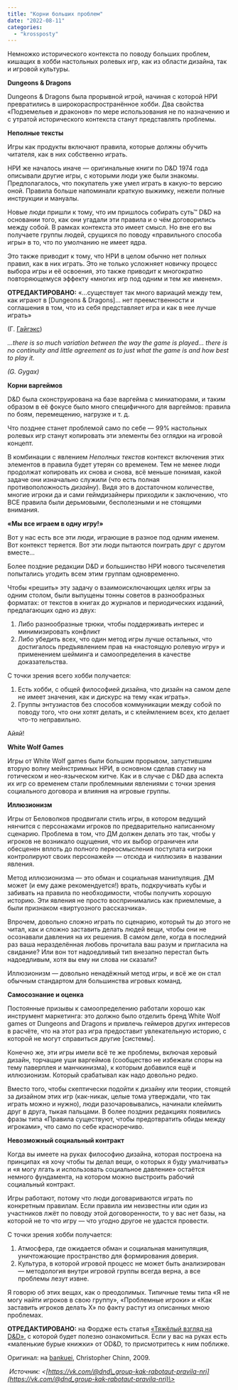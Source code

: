 ```yaml
---
title: "Корни больших проблем"
date: "2022-08-11"
categories: 
  - "krossposty"
---
```


Немножко исторического контекста по поводу больших проблем, кишащих в хобби настольных ролевых игр, как из области дизайна, так и игровой культуры.

**Dungeons & Dragons**

Dungeons & Dragons была прорывной игрой, начиная с которой НРИ превратились в широкораспространённое хобби. Два свойства «Подземельев и драконов» по мере использования не по назначению и с утратой исторического контекста станут представлять проблемы.

**Неполные тексты**

Игры как продукты включают правила, которые должны обучить читателя, как в них собственно играть.

НРИ же началось иначе — оригинальные книги по D&D 1974 года описывали другие игры, с которыми люди уже были знакомы. Предполагалось, что покупатель уже умел играть в какую-то версию оной. Правила больше напоминали краткую выжимку, нежели полные инструкции и мануалы.

Новые люди пришли к тому, что им пришлось собирать суть™ D&D на основании того, как они угадали эти правила и о чём договорились между собой. В рамках контекста это имеет смысл. Но вне его вы получаете группы людей, срущихся по поводу «правильного способа игры» в то, что по умолчанию не имеет ядра.

Это также приводит к тому, что НРИ в целом обычно нет полных правил, как в них играть. Это не только усложняет новичку процесс выбора игры и её освоения, это также приводит к многократно повторяющемуся эффекту «многих игр под одним и тем же именем».

**ОТРЕДАКТИРОВАНО:** «…существует так много вариаций между тем, как играют в \[Dungeons & Dragons\]… нет преемственности и соглашения в том, что из себя представляет игра и как в нее лучше играть»

(Г. [Гайгэкс](https://vk.com/away.php?to=http%3A%2F%2Fgrognardia.blogspot.com%2F2010%2F02%2Fgygax-on-od-and-ad.html&cc_key=))

_…there is so much variation between the way the game is played… there is no continuity and little agreement as to just what the game is and how best to play it._

_(G. Gygax)_

**Корни варгеймов**

D&D была сконструирована на базе варгейма с миниатюрами, и таким образом в её фокусе было много специфичного для варгеймов: правила по боям, перемещению, нагрузке и т. д.

Что позднее станет проблемой само по себе — 99% настольных ролевых игр станут копировать эти элементы без оглядки на игровой концепт.

В комбинации с явлением _Неполных текстов_ контекст включения этих элементов в правила будет утерян со временем. Тем не менее люди продолжат копировать их снова и снова, всё меньше понимая, какой задаче они изначально служили (что есть полная противоположность _дизайну_). Видя это в достаточном количестве, многие игроки да и сами геймдизайнеры приходили к заключению, что ВСЕ правила были дерьмовыми, бесполезными и не стоящими внимания.

**«Мы все играем в одну игру!»**

Вот у нас есть все эти люди, играющие в разное под одним именем. Вот контекст теряется. Вот эти люди пытаются поиграть друг с другом вместе…

Более поздние редакции D&D и большинство НРИ нового тысячелетия попытались угодить всем этим группам одновременно.

Чтобы «решить» эту задачу о взаимоисключающих целях игры за одним столом, были выпущены тонны советов в разнообразных форматах: от текстов в книгах до журналов и периодических изданий, предлагающих одно из двух:

1. Либо разнообразные трюки, чтобы поддерживать интерес и минимизировать конфликт
2. Либо убедить всех, что один метод игры лучше остальных, что достигалось предъявлением прав на «настоящую ролевую игру» и применением шейминга и cамоопределения в качестве доказательства.

С точки зрения всего хобби получается:

1. Есть хобби, с общей философией дизайна, что дизайн на самом деле не имеет значения, как и дискурс на тему «как играть».
2. Группы энтузиастов без способов коммуникации между собой по поводу того, что они хотят делать, и с клеймлением всех, кто делает что-то неправильно.

Айяй!

**White Wolf Games**

Игры от White Wolf games были большим прорывом, запустившим вторую волну мейнстримных НРИ, в основном сделав ставку на готичеcком и нео-языческом китче. Как и в случае с D&D два аспекта их игр со временем стали проблемными явлениями с точки зрения социального договора и влияния на игровые группы.

**Иллюзионизм**

Игры от Беловолков продвигали стиль игры, в котором ведущий нянчится с персонажами игроков по предварительно написанному сценарию. Проблема в том, что ДМ должен делать это так, чтобы у игроков не возникало ощущения, что их выбор ограничен или обесценен вплоть до полного переосмысления постулата «игроки контролируют своих персонажей» — отсюда и «иллюзия» в названии явления.

Метод иллюзионизма — это обман и социальная манипуляция. ДМ может (и ему даже рекомендуется!) врать, подкручивать кубы и забивать на правила по необходимости, чтобы получить хорошую историю. Эти явления не просто воспринимались как приемлемые, а были признаком «виртуозного рассказчика».

Впрочем, довольно сложно играть по сценарию, который ты до этого не читал, как и сложно заставить делать людей вещи, чтобы они не осознавали давления на их решения. В самом деле, когда в последний раз ваша неразделённая любовь прочитала ваш разум и пригласила на свидание? Или вон тот надоедливый тип внезапно перестал быть надоедливым, хотя вы ему ни слова ни сказали?

Иллюзионизм — довольно ненадёжный метод игры, и всё же он стал обычным стандартом для большинства игровых команд.

**Самосознание и оценка**

Постоянные призывы к самоопределению работали хорошо как инструмент маркетинга: это должно было отделить бренд White Wolf games от Dungeons and Dragons и привлечь геймеров других интересов в расчёте, что на этот раз игра предоставит увлекательную историю, с которой не могут справиться другие \[системы\].

Конечно же, эти игры имели всё те же проблемы, включая херовый дизайн, торчащие уши варгеймов (сообщество не избежали споры на тему паверплея и манчкинизма), к которым добавился ещё и иллюзионизм. Который срабатывал как надо довольно редко.

Вместо того, чтобы скептически подойти к дизайну или теории, стоящей за дизайном этих игр (как-никак, целые тома утверждали, что так играть можно и нужно), люди разочаровывались, начинали клеймить друг в друга, тыкая пальцами. В более поздних редакциях появились фразы типа «Правила существуют, чтобы предотвратить обиды между игроками», что само по себе красноречиво.

**Невозможный социальный контракт**

Когда вы имеете на руках философию дизайна, которая построена на принципах «я хочу чтобы ты делал вещи, о которых я буду умалчивать» и «я могу лгать и использовать социальное давление» остаётся немного фундамента, на котором можно выстроить рабочий социальный контракт.

Игры работают, потому что люди договариваются играть по конкретным правилам. Если правила им неизвестны или один из участников лжёт по поводу этой договоренности, то у вас нет базы, на которой не то что игру — что угодно другое не удастся провести.

С точки зрения хобби получается:

1. Атмосфера, где ожидается обман и социальная манипуляция, уничтожающие пространство для формирования доверия.
2. Культура, в которой игровой процесс не может быть анализирован — методология внутри игровой группы всегда верна, а все проблемы лезут извне.

Я говорю об этих вещах, как о преодолимых. Типичные темы типа «Я не могу найти игроков в свою группу», «Проблемные игроки» и «Как заставить игроков делать Х» по факту растут из описанных мною проблемах.

**ОТРЕДАКТИРОВАНО:** на Фордже есть статья [«Тяжёлый взгляд на D&D»](https://vk.com/away.php?to=http%3A%2F%2Fwww.indie-rpgs.com%2Farticles%2F20%2F&cc_key=), с которой будет полезно ознакомиться. Если у вас на руках есть «маленькие бурые книжки» от ОD&D, то присмотритесь к ним поближе.

Оригинал: на [bankuei](https://vk.com/away.php?to=https%3A%2F%2Fbankuei.wordpress.com%2F2009%2F12%2F15%2Fthe-roots-of-the-big-problems%2F&cc_key=), Сhristopher Chinn, 2009.

 _Источник: <[https://vk.com/@dnd\_group-kak-rabotaut-pravila-nri](https://vk.com/@dnd_group-kak-rabotaut-pravila-nri)\>_
